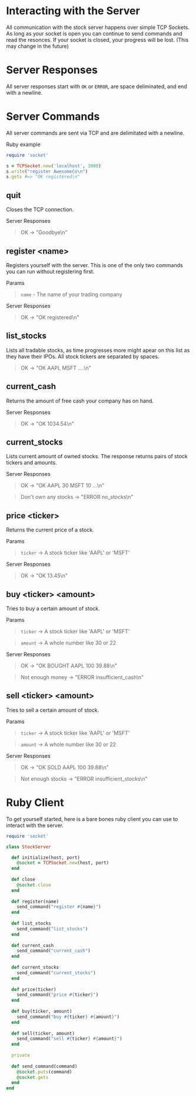 Interacting with the Server
===========================

All communication with the stock server happens over simple TCP Sockets.  As long as your socket is open you can continue to send commands
and read the resonces.  If your socket is closed, your progress will be lost. (This may change in the future)

Server Responses
===============

All server responses start with `OK` or `ERROR`, are space deliminated, and end with a newline.

Server Commands
============

All server commands are sent via TCP and are delimitated with a newline.  

Ruby example

```ruby
require 'socket'

s = TCPSocket.new('localhost', 3000)
s.write("register AwesomeCo\n")
s.gets #=> "OK registered\n"
```

quit
-----

Closes the TCP connection.

Server Responses

> OK -> "Goodbye\n"

register \<name\>
---------------------

Registers yourself with the server.  This is one of the only two commands you can run without registering first.

Params

> `name` - The name of your trading company

Server Responses

> OK -> "OK registered\n"

list_stocks
--------------

Lists all tradable stocks, as time progresses more might apear on this list as they have their IPOs.  All stock tickers are separated by spaces.

> OK -> "OK AAPL MSFT ....\n"

current_cash
------------------

Returns the amount of free cash your company has on hand.

Server Responses

> OK -> "OK 1034.54\n"

current_stocks
--------------------

Lists current amount of owned stocks.  The response returns pairs of stock tickers and amounts.

Server Responses

> OK -> "OK AAPL 30 MSFT 10 ...\n"

> Don't own any stocks -> "ERROR no_stocks\n"

price \<ticker\>
--------------------

Returns the current price of a stock.

Params

> `ticker` -> A stock ticker like 'AAPL' or 'MSFT'

Server Responses

> OK -> "OK 13.45\n"

buy \<ticker\> \<amount\>
----------------------------------

Tries to buy a certain amount of stock.

Params

> `ticker` -> A stock ticker like 'AAPL' or 'MSFT'

> `amount` -> A whole number like 30 or 22

Server Responses 

> OK -> "OK BOUGHT AAPL 100 39.88\n"

> Not enough money -> "ERROR insufficient_cash\n"

sell \<ticker\> \<amount\>
-----------------------

Tries to sell a certain amount of stock.

Params

> `ticker` -> A stock ticker like 'AAPL' or 'MSFT'

> `amount` -> A whole number like 30 or 22

Server Responses

> OK -> "OK SOLD AAPL 100 39.88\n"

> Not enough stocks -> "ERROR insufficient_stocks\n"

Ruby Client
===========

To get yourself started, here is a bare bones ruby client you can use to interact with the server.

```ruby
require 'socket'

class StockServer

  def initialize(host, port)
    @socket = TCPSocket.new(host, port)
  end
  
  def close
    @socket.close
  end
  
  def register(name)
    send_command("register #{name}")
  end
  
  def list_stocks
    send_command("list_stocks")
  end
  
  def current_cash
    send_command("current_cash")
  end
  
  def current_stocks
    send_command("current_stocks")
  end
  
  def price(ticker)
    send_command("price #{ticker}")
  end
  
  def buy(ticker, amount)
    send_command("buy #{ticker} #{amount}")
  end
  
  def sell(ticker, amount)
    send_command("sell #{ticker} #{amount}")
  end
  
  private
  
  def send_command(command)
    @socket.puts(command)
    @socket.gets
  end
end
```
